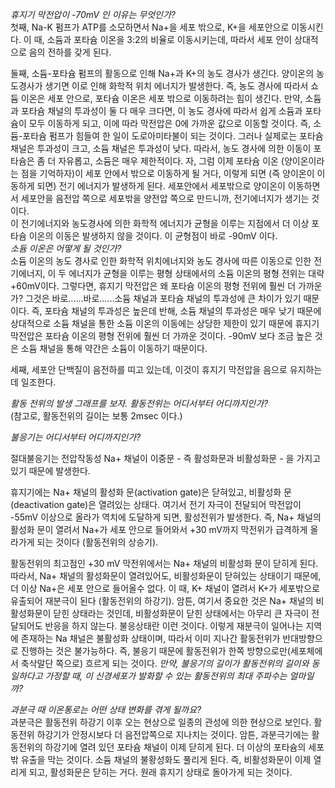 
*휴지기 막전압이 -70mV 인 이유는 무엇인가?*    
첫째, Na-K 펌프가 ATP를 소모하면서 Na+을 세포 밖으로, K+을 세포안으로 이동시킨다. 이 때, 소듐과 포타슘 이온을 3:2의 비율로 이동시키는데, 따라서 세포 안이 상대적으로 음의 전하를 갖게 된다.   

둘째, 소듐-포타슘 펌프의 활동으로 인해 Na+과 K+의 농도 경사가 생긴다. 양이온의 농도경사가 생기면 이로 인해 화학적 위치 에너지가 발생한다. 즉, 농도 경사에 따라서 쇼듐 이온은 세포 안으로, 포타슘 이온은 세포 밖으로 이동하려는 힘이 생긴다. 만약, 소듐과 포타슘 채널의 투과성이 둘 다 매우 크다면, 이 농도 경사에 따라서 쉽게 소듐과 포타슘이 모두 이동하게 되고, 이에 따라 막전압은 0에 가까운 값으로 이동할 것이다. 즉, 소듐-포타슘 펌프가 힘들여 한 일이 도로아미타불이 되는 것이다.
그러나 실제로는 포타슘 채널은 투과성이 크고, 소듐 채널은 투과성이 낮다. 따라서, 농도 경사에 의한 이동이 포타슘은 좀 더 자유롭고, 소듐은 매우 제한적이다.
자, 그럼 이제 포타슘 이온 (양이온이라는 점을 기억하자)이 세포 안에서 밖으로 이동하게 될 거다, 이렇게 되면 (즉 양이온이 이동하게 되면) 전기 에너지가 발생하게 된다. 세포안에서 세포밖으로 양이온이 이동하면서 세포안을 음전압 쪽으로 세포밖을 양전압 쪽으로 만드니까, 전기에너지가 생기는 것이다.   
이 전기에너지와 농도경사에 의한 화학적 에너지가 균형을 이루는 지점에서 더 이상 포타슘 이온의 이동은 발생하지 않을 것이다. 이 균형점이 바로 -90mV 이다.    
*소듐 이온은 어떻게 될 것인가?*  
소듐 이온의 농도 경사로 인한 화학적 위치에너지와 농도 경사에 따른 이동으로 인한 전기에너지, 이 두 에너지가 균형을 이루는 평형 상태에서의 소듐 이온의 평형 전위는 대략 +60mV이다.
그렇다면, 휴지기 막전압은 왜 포타슘 이온의 평형 전위에 훨씬 더 가까운가? 그것은 바로......바로......소듐 채널과 포타슘 채널의 투과성에 큰 차이가 있기 때문이다. 즉, 포타슘 채널의 투과성은 높은데 반해, 소듐 채널의 투과성은 매우 낮기 때문에 상대적으로 소듐 채널을 통한 소듐 이온의 이동에는 상당한 제한이 있기 때문에 휴지기 막전압은 포타슘 이온의 평형 전위에 훨씬 더 가까운 것이다. -90mV 보다 조금 높은 것은 소듐 채널을 통해 약간은 소듐이 이동하기 때문이다.   

세째, 세포안 단백질이 음전하를 띠고 있는데, 이것이 휴지기 막전압을 음으로 유지하는데 일조한다.   


*활동 전위의 발생 그래프를 보자. 활동전위는 어디서부터 어디까지인가?*   
(참고로, 활동전위의 길이는 보통 2msec 이다.)  

*불응기는 어디서부터 어디까지인가?*     

절대불응기는 전압작동성 Na+ 채널이 이중문 - 즉 활성화문과 비활성화문 - 을 가지고 있기 때문에 발생한다.   

휴지기에는 Na+ 채널의 활성화 문(activation gate)은 닫혀있고, 비활성화 문(deactivation gate)은 열려있는 상태다. 여기서 전기 자극이 전달되어 막전압이 -55mV 이상으로 올라가 역치에 도달하게 되면, 활성전위가 발생한다. 즉, Na+ 채널의 활성화 문이 열려서 Na+가 세포 안으로 들어와서 +30 mV까지 막전위가 급격하게 올라가게 되는 것이다 (활동전위의 상승기).

활동전위의 최고점인 +30 mV 막전위에서는 Na+ 채널의 비활성화 문이 닫히게 된다. 따라서, Na+ 채널의 활성화문이 열려있어도, 비활성화문이 닫혀있는 상태이기 때문에, 더 이상 Na+은 세포 안으로 들어올수 없다. 이 때, K+ 채널이 열려서 K+가 세포밖으로 유출되어 재분극이 된다 (활동전위의 하강기). 암튼, 여기서 중요한 것은 Na+ 채널의 비활성화문이 닫힌 상태라는 것인데, 비활성화문이 닫힌 상태에서는 아무리 큰 자극이 전달되어도 반응을 하지 않는다. 불응상태란 이런 것이다. 이렇게 재분극이 일어나는 지역에 존재하는 Na 채널은 불활성화 상태이며, 따라서 이미 지나간 활동전위가 반대방향으로 진행하는 것은 불가능하다. 즉, 불응기 때문에 활동전위가 한쪽 방향으로만(세포체에서 축삭말단 쪽으로) 흐르게 되는 것이다.
*만약, 불응기의 길이가 활동전위의 길이와 동일하다고 가정할 때, 이 신경세포가 발화할 수 있는 활동전위의 최대 주파수는 얼마일까?*   

*과분극 때 이온통로는 어떤 상태 변화를 겪게 될까요?*  
과분극은 활동전위 하강기 이후 오는 현상으로 일종의 관성에 의한 현상으로 보인다. 활동전위 하강기가 안정시보다 더 음전압쪽으로 지나치는 것이다. 암튼, 과분극기에는 활동전위의 하강기에 열려 있던 포타슘 채널이 이제 닫히게 된다. 더 이상의 포타슘의 세포 밖 유출을 막는 것이다. 소듐 채널의 불황성화도 풀리게 된다. 즉, 비활성화문이 이제 열리게 되고, 활성화문은 닫히는 거다. 원래 휴지기 상태로 돌아가게 되는 것이다.
